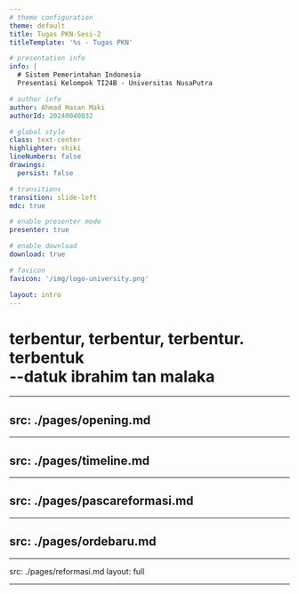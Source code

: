 ```yaml
---
# theme configuration
theme: default
title: Tugas PKN-Sesi-2
titleTemplate: '%s - Tugas PKN'

# presentation info
info: |
  # Sistem Pemerintahan Indonesia
  Presentasi Kelompok TI24B - Universitas NusaPutra

# author info
author: Ahmad Hasan Maki
authorId: 20240040032

# global style
class: text-center
highlighter: shiki
lineNumbers: false
drawings:
  persist: false

# transitions
transition: slide-left
mdc: true

# enable presenter mode
presenter: true

# enable download
download: true

# favicon
favicon: '/img/logo-university.png'

layout: intro
---
```


# terbentur, terbentur, terbentur. <br> terbentuk<br> --datuk ibrahim tan malaka

---

## src: ./pages/opening.md

---

## src: ./pages/timeline.md

---

## src: ./pages/pascareformasi.md

---

## src: ./pages/ordebaru.md

---

src: ./pages/reformasi.md
layout: full

---

<!-- Global style overrides -->
<style>
.slidev-layout {
  h1 {
    @apply text-3xl font-bold mb-4;
  }

  p {
    @apply text-lg leading-relaxed;
  }
}
</style>
